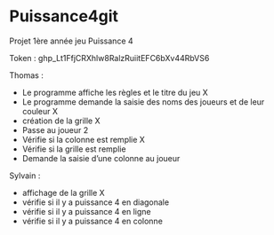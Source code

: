 # Puissance4git
Projet 1ère année jeu Puissance 4


Token : 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

Thomas : 
- Le programme affiche les règles et le titre du jeu  X
- Le programme demande la saisie des noms des joueurs et de leur couleur	X
- création de la grille  X
- Passe au joueur 2
- Vérifie si la colonne est remplie  X
- Vérifie si la grille est remplie
- Demande la saisie d’une colonne au joueur

Sylvain : 
- affichage de la grille X
- vérifie si il y a puissance 4 en diagonale
- vérifie si il y a puissance 4 en ligne
- vérifie si il y a puissance 4 en colonne
